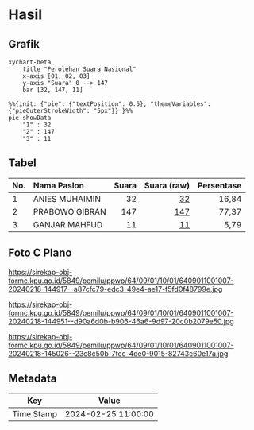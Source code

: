 # Hasil

## Grafik

```mermaid
xychart-beta
    title "Perolehan Suara Nasional"
    x-axis [01, 02, 03]
    y-axis "Suara" 0 --> 147
    bar [32, 147, 11]
```

```mermaid
%%{init: {"pie": {"textPosition": 0.5}, "themeVariables": {"pieOuterStrokeWidth": "5px"}} }%%
pie showData
    "1" : 32
    "2" : 147
    "3" : 11
```

## Tabel

| No. | Nama Paslon    | Suara | Suara (raw) | Persentase |
|:--- |:-------------- | -----:| -----------:| ----------:|
| 1   | ANIES MUHAIMIN | 32    | [32][p-1]   | 16,84      |
| 2   | PRABOWO GIBRAN | 147   | [147][p-2]  | 77,37      |
| 3   | GANJAR MAHFUD  | 11    | [11][p-3]   | 5,79       |


[p-1]: https://github.com/gigit-pemilu/pemilu-2024/blob/main/pilpres/hitung-suara/sub/64-kalimantan-timur/sub/09-penajam-paser-utara/sub/01-penajam/sub/1001-tanjung-tengah/sub/007-tps/sub/paslon-1.txt
[p-2]: https://github.com/gigit-pemilu/pemilu-2024/blob/main/pilpres/hitung-suara/sub/64-kalimantan-timur/sub/09-penajam-paser-utara/sub/01-penajam/sub/1001-tanjung-tengah/sub/007-tps/sub/paslon-2.txt
[p-3]: https://github.com/gigit-pemilu/pemilu-2024/blob/main/pilpres/hitung-suara/sub/64-kalimantan-timur/sub/09-penajam-paser-utara/sub/01-penajam/sub/1001-tanjung-tengah/sub/007-tps/sub/paslon-3.txt

## Foto C Plano

https://sirekap-obj-formc.kpu.go.id/5849/pemilu/ppwp/64/09/01/10/01/6409011001007-20240218-144917--a87cfc79-edc3-49e4-ae17-f5fd0f48799e.jpg

https://sirekap-obj-formc.kpu.go.id/5849/pemilu/ppwp/64/09/01/10/01/6409011001007-20240218-144951--d90a6d0b-b906-46a6-9d97-20c0b2079e50.jpg

https://sirekap-obj-formc.kpu.go.id/5849/pemilu/ppwp/64/09/01/10/01/6409011001007-20240218-145026--23c8c50b-7fcc-4de0-9015-82743c60e17a.jpg


## Metadata

| Key        | Value               |
| ---------- | ------------------- |
| Time Stamp | 2024-02-25 11:00:00 |



